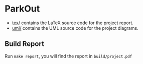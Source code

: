 # ParkOut

- [tex/](tex/) contains the LaTeX source code for the project report.
- [uml/](uml/) contains the UML source code for the project diagrams.

## Build Report

Run `make report`, you will find the report in `build/project.pdf`
